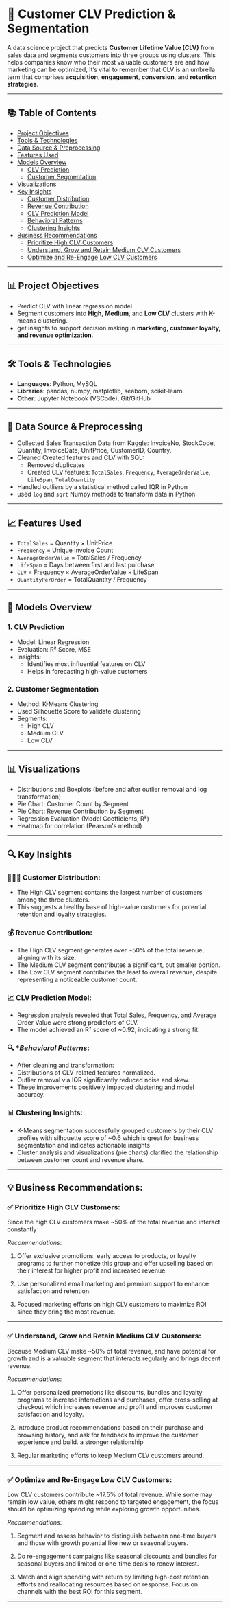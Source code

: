 
# 🧠 Customer CLV Prediction & Segmentation

A data science project that predicts **Customer Lifetime Value (CLV)** from sales data and segments customers into three groups using clusters. This helps companies know who their most valuable customers are and how marketing can be optimized, It’s vital to remember that CLV is an umbrella term that comprises **acquisition**, **engagement**, **conversion**, and **retention strategies**.

---

## 📚 Table of Contents

- [Project Objectives](#-project-objectives)
- [Tools & Technologies](#-tools--technologies)
- [Data Source & Preprocessing](#-data-source--preprocessing)
- [Features Used](#-features-used)
- [Models Overview](#-models-overview)
  - [CLV Prediction](#1-clv-prediction)
  - [Customer Segmentation](#2-customer-segmentation)
- [Visualizations](#-visualizations)
- [Key Insights](#-key-insights)
  - [Customer Distribution](#-customer-distribution)
  - [Revenue Contribution](#-revenue-contribution)
  - [CLV Prediction Model](#-clv-prediction-model)
  - [Behavioral Patterns](#-behavioral-patterns)
  - [Clustering Insights](#-clustering-insights)
- [Business Recommendations](#-business-recommendations)
  - [Prioritize High CLV Customers](#-prioritize-high-clv-customers)
  - [Understand, Grow and Retain Medium CLV Customers](#-understand-grow-and-retain-medium-clv-customers)
  - [Optimize and Re-Engage Low CLV Customers](#-optimize-and-re-engage-low-clv-customers)

---

## 📊 Project Objectives

- Predict CLV with linear regression model.
- Segment customers into **High**, **Medium**, and **Low CLV** clusters with K-means clustering.
- get insights to support decision making in **marketing, customer loyalty, and revenue optimization**.

---

## 🛠️ Tools & Technologies

- **Languages**: Python, MySQL
- **Libraries**: pandas, numpy, matplotlib, seaborn, scikit-learn
- **Other**: Jupyter Notebook (VSCode), Git/GitHub

---

## 🧪 Data Source & Preprocessing

- Collected Sales Transaction Data from Kaggle: InvoiceNo, StockCode, Quantity, InvoiceDate, UnitPrice, CustomerID, Country.
- Cleaned Created features and CLV with SQL:
  - Removed duplicates
  - Created CLV features: `TotalSales`, `Frequency`, `AverageOrderValue`, `LifeSpan`, `TotalQuantity`
- Handled outliers by a statistical method called IQR in Python
- used `log` and `sqrt` Numpy methods to transform data in Python

---

## 📈 Features Used

- `TotalSales` = Quantity × UnitPrice
- `Frequency` = Unique Invoice Count
- `AverageOrderValue` = TotalSales / Frequency
- `LifeSpan` = Days between first and last purchase
- `CLV` = Frequency × AverageOrderValue × LifeSpan
- `QuantityPerOrder` = TotalQuantity / Frequency

---

## 🤖 Models Overview

### 1. **CLV Prediction**
- Model: Linear Regression
- Evaluation: R² Score, MSE
- Insights:
  - Identifies most influential features on CLV
  - Helps in forecasting high-value customers

### 2. **Customer Segmentation**
- Method: K-Means Clustering
- Used Silhouette Score to validate clustering
- Segments:
  - High CLV
  - Medium CLV
  - Low CLV

---

## 📊 Visualizations

- Distributions and Boxplots (before and after outlier removal and log transformation)
- Pie Chart: Customer Count by Segment
- Pie Chart: Revenue Contribution by Segment
- Regression Evaluation (Model Coefficients, R²)
- Heatmap for correlation (Pearson's method)

---

## 🔍 Key Insights

### 🧑‍🤝‍🧑 **Customer Distribution**:

- The High CLV segment contains the largest number of customers among the three clusters.
- This suggests a healthy base of high-value customers for potential retention and loyalty strategies.

### 💰 **Revenue Contribution**:

- The High CLV segment generates over ~50% of the total revenue, aligning with its size.
- The Medium CLV segment contributes a significant, but smaller portion.
- The Low CLV segment contributes the least to overall revenue, despite representing a noticeable customer count.

### 📈 **CLV Prediction Model**:

- Regression analysis revealed that Total Sales, Frequency, and Average Order Value were strong predictors of CLV.
- The model achieved an R² score of ~0.92, indicating a strong fit.

### 🔍 **Behavioral *Patterns**:

- After cleaning and transformation:
- Distributions of CLV-related features normalized.
- Outlier removal via IQR significantly reduced noise and skew.
- These improvements positively impacted clustering and model accuracy.

### 📊 **Clustering Insights**:

- K-Means segmentation successfully grouped customers by their CLV profiles with silhouette score of ~0.6 which is great for business segmentation and indicates actionable insights
- Cluster analysis and visualizations (pie charts) clarified the relationship between customer count and revenue share.


---

## 💡 Business Recommendations:

### ✅ **Prioritize High CLV Customers**:
Since the high CLV customers make ~50% of the total revenue and interact constantly

*Recommendations*:

1. Offer exclusive promotions, early access to products, or loyalty programs to further monetize this group and offer upselling based on their interest for higher profit and increased revenue.

2. Use personalized email marketing and premium support to enhance satisfaction and retention.

3. Focused marketing efforts on high CLV customers to maximize ROI since they bring the most revenue.

---

### ✅ **Understand, Grow and Retain Medium CLV Customers**:
Because Medium CLV make ~50% of total revenue, and have potential for growth and is a valuable segment that interacts regularly and brings decent revenue.

*Recommendations*:

1. Offer personalized promotions like discounts, bundles and loyalty programs to increase interactions and purchases, offer cross-selling at checkout which increases revenue and profit and improves customer satisfaction and loyalty.

2. Introduce product recommendations based on their purchase and browsing history, and ask for feedback to improve the customer experience and build.
a stronger relationship

3. Regular marketing efforts to keep Medium CLV customers around.

---

### ✅ **Optimize and Re-Engage Low CLV Customers**:
Low CLV customers contribute ~17.5% of total revenue. While some may remain low value, others might respond to targeted engagement, the focus should be optimizing spending while exploring growth opportunities.

*Recommendations*:

1. Segment and assess behavior to distinguish between one-time buyers and those with growth potential like new or seasonal buyers.

2. Do re-engagement campaigns like seasonal discounts and bundles for seasonal
buyers and limited or one-time deals to renew interest.

3. Match and align spending with return by limiting high-cost retention efforts and reallocating resources based on response. Focus on channels with the best ROI for this segment.
    
---
